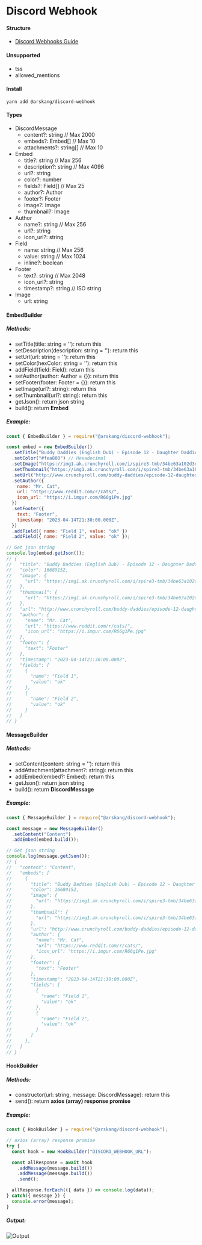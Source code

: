 # Discord Webhook

#### Structure
- [Discord Webhooks Guide](https://birdie0.github.io/discord-webhooks-guide/discord_webhook.html)

#### Unsupported
- tss
- allowed_mentions

#### Install
```
yarn add @arskang/discord-webhook
```

#### Types

- DiscordMessage
  - content?: string // Max 2000
  - embeds?: Embed[] // Max 10
  - attachments?: string[] // Max 10 
- Embed
  - title?: string // Max 256
  - description?: string // Max 4096
  - url?: string
  - color?: number
  - fields?: Field[] // Max 25
  - author?: Author
  - footer?: Footer
  - image?: Image
  - thumbnail?: Image
- Author
  - name?: string // Max 256
  - url?: string
  - icon_url?: string
- Field
  - name: string // Max 256
  - value: string // Max 1024
  - inline?: boolean
- Footer
  - text?: string // Max 2048
  - icon_url?: string
  - timestamp?: string // ISO string
- Image
  - url: string

#### EmbedBuilder

##### Methods:

- setTitle(title: string = ''): return this
- setDescription(description: string = ''): return this
- setUrl(url: string = ''): return this
- setColor(hexColor: string = ''): return this
- addField(field: Field): return this
- setAuthor(author: Author = {}): return this
- setFooter(footer: Footer = {}): return this
- setImage(url?: string): return this
- setThumbnail(url?: string): return this
- getJson(): return json string
- build(): return **Embed**

##### Example:

```js
const { EmbedBuilder } = require("@arskang/discord-webhook");

const embed = new EmbedBuilder()
  .setTitle("Buddy Daddies (English Dub) - Episode 12 - Daughter Daddies")
  .setColor("#fea800") // Hexadecimal
  .setImage("https://img1.ak.crunchyroll.com/i/spire3-tmb/34be63a102d3e6947dfbcc477d99074f1681503912_thumb.jpg")
  .setThumbnail("https://img1.ak.crunchyroll.com/i/spire3-tmb/34be63a102d3e6947dfbcc477d99074f1681503912_thumb.jpg")
  .setUrl("http://www.crunchyroll.com/buddy-daddies/episode-12-daughter-daddies-896284")
  .setAuthor({
    name: "Mr. Cat",
    url: "https://www.reddit.com/r/cats/",
    icon_url: "https://i.imgur.com/R66g1Pe.jpg"
  })
  .setFooter({
    text: "Footer",
    timestamp: "2023-04-14T21:30:00.000Z",
  })
  .addField({ name: "Field 1", value: "ok" })
  .addField({ name: "Field 2", value: "ok" });

// Get json string
console.log(embed.getJson());
// {
//   "title": "Buddy Daddies (English Dub) - Episode 12 - Daughter Daddies",
//   "color": 16689152,
//   "image": {
//     "url": "https://img1.ak.crunchyroll.com/i/spire3-tmb/34be63a102d3e6947dfbcc477d99074f1681503912_thumb.jpg"
//   },
//   "thumbnail": {
//     "url": "https://img1.ak.crunchyroll.com/i/spire3-tmb/34be63a102d3e6947dfbcc477d99074f1681503912_thumb.jpg"
//   },
//   "url": "http://www.crunchyroll.com/buddy-daddies/episode-12-daughter-daddies-896284",
//   "author": {
//     "name": "Mr. Cat",
//     "url": "https://www.reddit.com/r/cats/",
//     "icon_url": "https://i.imgur.com/R66g1Pe.jpg"
//   },
//   "footer": {
//     "text": "Footer"
//   },
//   "timestamp": "2023-04-14T21:30:00.000Z",
//   "fields": [
//     {
//       "name": "Field 1",
//       "value": "ok"
//     },
//     {
//       "name": "Field 2",
//       "value": "ok"
//     }
//   ]
// }
```

#### MessageBuilder

##### Methods:

- setContent(content: string = ''): return this
- addAttachment(attachment?: string): return this
- addEmbed(embed?: Embed): return this
- getJson(): return json string
- build(): return **DiscordMessage**

##### Example:

```js
const { MessageBuilder } = require("@arskang/discord-webhook");

const message = new MessageBuilder()
  .setContent("Content")
  .addEmbed(embed.build());

// Get json string
console.log(message.getJson());
// {
//   "content": "Content",
//   "embeds": [
//     {
//       "title": "Buddy Daddies (English Dub) - Episode 12 - Daughter Daddies",
//       "color": 16689152,
//       "image": {
//         "url": "https://img1.ak.crunchyroll.com/i/spire3-tmb/34be63a102d3e6947dfbcc477d99074f1681503912_thumb.jpg"
//       },
//       "thumbnail": {
//         "url": "https://img1.ak.crunchyroll.com/i/spire3-tmb/34be63a102d3e6947dfbcc477d99074f1681503912_thumb.jpg"
//       },
//       "url": "http://www.crunchyroll.com/buddy-daddies/episode-12-daughter-daddies-896284",
//       "author": {
//         "name": "Mr. Cat",
//         "url": "https://www.reddit.com/r/cats/",
//         "icon_url": "https://i.imgur.com/R66g1Pe.jpg"
//       },
//       "footer": {
//         "text": "Footer"
//       },
//       "timestamp": "2023-04-14T21:30:00.000Z",
//       "fields": [
//         {
//           "name": "Field 1",
//           "value": "ok"
//         },
//         {
//           "name": "Field 2",
//           "value": "ok"
//         }
//       ]
//     },
//   ]
// }
```

#### HookBuilder

##### Methods:

- constructor(url: string, message: DiscordMessage): return this
- send(): return **axios (array) response promise**

##### Example:

```js
const { HookBuilder } = require("@arskang/discord-webhook");

// axios (array) response promise
try {
  const hook = new HookBuilder("DISCORD_WEBHOOK_URL");

  const allResponse = await hook
    .addMessage(message.build())
    .addMessage(message.build())
    .send();

  allResponse.forEach(({ data }) => console.log(data));
} catch({ message }) {
  console.error(message);
}
```

##### Output:

![Output](./assets/output.png)
